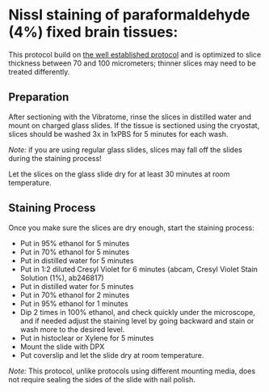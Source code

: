 # Nissl staining of paraformaldehyde (4%) fixed brain tissues:

This protocol build on [the well established protocol](https://github.com/NeuralSyntaxLab/lab-handbook/blob/main/Histology%20and%20Immunohistochemistry/_creysl_violet_stain_neurosciencecourses.pdf) and is optimized to slice thickness between 70 and 100 micrometers; thinner slices may need to be treated differently.

## Preparation
After sectioning with the Vibratome, rinse the slices in distilled water and mount on charged glass slides. If the tissue is sectioned using the cryostat, slices should be washed 3x in 1xPBS for 5 minutes for each wash.

*Note:* if you are using regular glass slides, slices may fall off the slides during the staining process!

Let the slices on the glass slide dry for at least 30 minutes at room temperature.

## Staining Process 
Once you make sure the slices are dry enough, start the staining process:
* Put in 95% ethanol for 5 minutes
* Put in 70% ethanol for 5 minutes
* Put in distilled water for 5 minutes 
* Put in 1:2 diluted Cresyl Violet for 6 minutes (abcam, Cresyl Violet Stain Solution (1%), ab246817) 
* Put in distilled water for 5 minutes 
* Put in 70% ethanol for 2 minutes 
* Put in 95% ethanol for 1 minutes 
* Dip 2 times in 100% ethanol, and check quickly under the microscope, and if needed adjust the staining level by going backward and stain or wash more to the desired level. 
* Put in histoclear or Xylene for 5 minutes 
* Mount the slide with DPX
* Put coverslip and let the slide dry at room temperature.

*Note:* This protocol, unlike protocols using different mounting media, does not require sealing the sides of the slide with nail polish. 
